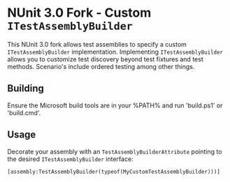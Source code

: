 # NUnit 3.0 Fork - Custom `ITestAssemblyBuilder` #

This NUnit 3.0 fork allows test assemblies to specify a custom `ITestAssemblyBuilder` implementation. Implementing `ITestAssemblyBuilder` allows you to customize test discovery beyond test fixtures and test methods. Scenario's include ordered testing among other things.

## Building
Ensure the Microsoft build tools are in your %PATH% and run 'build.ps1' or 'build.cmd'.

## Usage
Decorate your assembly with an `TestAssemblyBuilderAttribute` pointing to the desired `ITestAssemblyBuilder` interface:

```
[assembly:TestAssemblyBuilder(typeof(MyCustomTestAssemblyBuilder)))]
```
